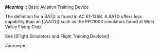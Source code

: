 ***Meaning*** :: <u>B</u>asic <u>A</u>viation <u>T</u>raining <u>D</u>evice

The definition for a BATD is found in AC 61-136B. A BATD offers less capability than an [[AATD]] such as the PFC1000 simulators found at West Valley Flying Club.

See [[Flight Simulators and Flight Training Devices]]

#acronym